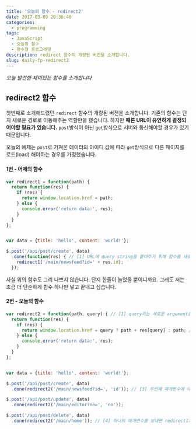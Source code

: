 ```yaml
---
title: '오늘의 함수 - redirect2'
date: 2017-03-09 20:36:40
categories:
  - programming
tags:
  - JavaScript
  - 오늘의 함수
  - 함수형 프로그래밍
description: redirect 함수의 개량된 버전을 소개합니다.
slug: daily-fp-redirect2
---
```

_오늘 발견한 재미있는 함수를 소개합니다_

## redirect2 함수

첫번째로 소개해드렸던 `redirect` 함수의 개량된 버전을 소개합니다. 기존의 함수는 단지 새로운 경로로 이동해주는 역할만을 했습니다. 하지만 __때론 URL이 유연하게 결정되어야할 필요가 있습니다.__ `post`방식이 아닌 `get`방식으로 서버와 통신해야할 경우가 있기 때문입니다.

오늘의 예제는 `post`로 가져온 데이터의 아이디 값에 따라 `get`방식으로 다른 페이지를 로드(load) 해야하는 경우를 가정했습니다.

#### 1번 - 어제의 함수
```javascript
var redirect1 = function(path) {
  return function(res) {
    if (res) {
      return window.location.href = path;
    } else {
      console.error('return data:', res);
    }
  }
};


var data = {title: 'hello', content: 'world!'};

$.post('/api/post/create', data)
  .done(function(res) { // [1] URL에 query string을 붙여주기 위해 함수를 새로 열었습니다.
    redirect1('/main/newsfeed?id=' + res.id);
  });
```

사실 위의 함수도 그리 나쁘지 않습니다. 단지 한줄이 늘었을 뿐이니까요. 그래도 저는 조금 더 단순하게 함수 하나만 넣고 끝내고 싶습니다.

#### 2번 - 오늘의 함수
```javascript
var redirect2 = function(path, query) { // [1] query라는 새로운 argument를 만들어 둡니다.
  return function(res) {
    if (res) {
      return window.location.href = query ? path + res[query] : path; // [2] query가 존재하면 get 방식으로 URL 지정합니다.
    } else {
      console.error('return data:', res);
    }
  }
};


var data = {title: 'hello', content: 'world!'};

$.post('/api/post/create', data)
  .done(redirect2('/main/newsfeed?id=', 'id')); // [3] 두번째 매개변수에 데이터에서 어떤 값을 사용하고 싶은지 키 값을 적어줍니다.

$.post('/api/post/update', data)
  .done(redirect2('/main/editor?no=', 'no'));

$.post('/api/post/delete', data)
  .done(redirect2('/main/home')); // [4] 하나의 매개변수를 보내면 redirect1과 동일하게 동작합니다.
```
